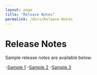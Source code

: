 ```yaml
---
layout: page
title: "Release Notes"
permalink: /docs/Release-Notes
---
```


# Release Notes

Sample release notes are available below.

-[Sample 1](/docs/release-notes/Sample%201.md)
-[Sample 2](/docs/release-notes/Sample%202.md)
-[Sample 3](/docs/release-notes/Sample%203.md)
